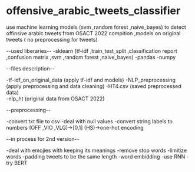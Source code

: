 # offensive_arabic_tweets_classifier
use machine learning models (svm ,random forest ,naive_bayes) to detect offinsive arabic  tweets from OSACT 2022 compition ,models on original tweets ( no preprocessing for tweets)  

--used liberaries--
  -sklearn (tf-idf ,train_test_split ,classification report ,confusion matrix ,svm ,random forest ,naive_bayes)
  -pandas
  -numpy

--files description--

  -tf-idf_on_original_data (apply tf-idf and models) 
  -NLP_preprocessing  (apply preprocessing and data cleaning) 
  -HT4.csv  (saved preprocessed data)  
  -nlp_ht   (original data from OSACT 2022)

 
--preprocessing-- 

  -convert txt file to csv
  -deal with null values
  -convert string labels to numbers (OFF ,VIO ,VLG)->[0,1] (HS)->one-hot encoding



--in process for 2nd version--

  -deal with emojies with keeping its meanings
  -remove stop words
  -limitize words
  -padding tweets to be the same length
  -word embidding
  -use RNN
  -try BERT
